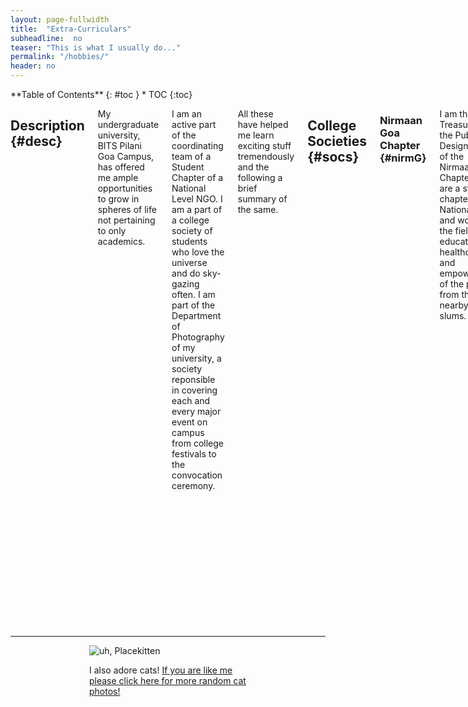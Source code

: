 ```yaml
---
layout: page-fullwidth
title:  "Extra-Curriculars"
subheadline:  no
teaser: "This is what I usually do..."
permalink: "/hobbies/"
header: no
--- 
```

<div class="row">
<div class="medium-4 medium-push-8 columns" markdown="1">
<div class="panel radius" markdown="1">
**Table of Contents**
{: #toc }
*  TOC
{:toc}
</div>
</div>



<div class="medium-8 medium-pull-4 columns" markdown="1">

## Description {#desc}

My undergraduate university, BITS Pilani Goa Campus, has offered me ample opportunities to grow in spheres of life not pertaining to only academics.

I am an active part of the coordinating team of a Student Chapter of a National Level NGO. I am a part of a college society of students who love the universe and do sky-gazing often. I am part of the Department of Photography of my university, a society reponsible in covering each and every major event on campus from college festivals to the convocation ceremony. 

All these have helped me learn exciting stuff tremendously and the following a brief summary of the same.
<!--more-->

## College Societies {#socs}

### Nirmaan Goa Chapter {#nirmG}

I am the <emp>Treasurer</emp> and the <emp> Publicity & Design Head</emp> of the Nirmaan Goa Chapter. We are a student chapter of a National NGO and work in the fields of education, healthcare and empowerment of the people from the nearby urban slums.

Being the Treasurer, I along with the president of the chapter handle the finances of the entire chapter. This has helped me implement the knowledge of accounting I had learnt in my college curriculum. Being the Publicity and Design Head has helped me gain leadership skills and apply my creativity for a platform that makes an impact in the society. I lead a team of 10 juniors, who carry out the publicity and design aspect of the entire chapter!

### Department of Photography {#dopy}

I am also an active part of Department of Photography (DoPY BITS Pilani Goa Campus). I was inducted in my first year and since then I have learned a lot and have creatively inculcated my passion for Photography and Videography. I learned how to operate a DSLR and the nitty-gritties of Photography. I also learned how to edit photos and videos and have also developed a recent passion for the same!

<p><a class="button tiny radius" href="/hobbies/DoPY/">Click here to see some of my Photos and Videos! >></a></p>

### SEDS Celestia {#sedsC}

I am an active part of SEDS Celestia, the Astrophysics and Astronomy Club of my college. We are a group of space enthusiasts who have long discussions about the universe and STEM in general! Being a part of this club has helped me socialize with my peers and has incuclated my hobby of Stargazing. 

</div>

<div class = "row">
<hr>
<div class="radius b30" style="margin:auto; width: 50%; padding:0px 100px">
		<img src="http://placekitten.com/271/270" alt="uh, Placekitten">
    <p class="text-left">
        I also adore cats! <a href="http://placekitten.com/">If you are like me please click here for more random cat photos!</a>
    </p>
</div>